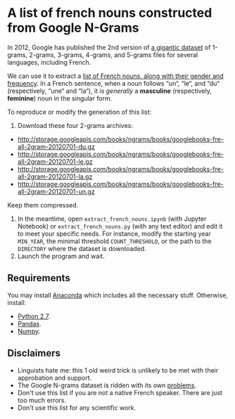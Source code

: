 # A list of french nouns constructed from Google N-Grams

In 2012, Google has published the 2nd version of [a gigantic dataset](http://storage.googleapis.com/books/ngrams/books/datasetsv2.html) of 1-grams, 2-grams, 3-grams, 4-grams, and 5-grams files for several languages, including French.

We can use it to extract a [list of French nouns, along with their gender and frequency](french_nouns.tsv). In a French sentence, when a noun follows “un“, “le“, and “du“ (respectively, “une“ and “la“), it is _generally_ a **masculine** (respectively, **feminine**) noun in the singular form.

To reproduce or modify the generation of this list:

1. Download these four 2-grams archives:
  - http://storage.googleapis.com/books/ngrams/books/googlebooks-fre-all-2gram-20120701-du.gz
  - http://storage.googleapis.com/books/ngrams/books/googlebooks-fre-all-2gram-20120701-le.gz
  - http://storage.googleapis.com/books/ngrams/books/googlebooks-fre-all-2gram-20120701-la.gz
  - http://storage.googleapis.com/books/ngrams/books/googlebooks-fre-all-2gram-20120701-un.gz
  
  Keep them compressed.
1. In the meantime, open `extract_french_nouns.ipynb` (with Jupyter Notebook) or `extract_french_nouns.py` (with any text editor) and edit it to meet your specific needs. For instance, modify the starting year `MIN_YEAR`, the minimal threshold `COUNT_THRESHOLD`, or the path to the `DIRECTORY` where the dataset is downloaded.
1. Launch the program and wait.

## Requirements

You may install [Anaconda](https://www.continuum.io/downloads) which includes all the necessary stuff. Otherwise, install:

- [Python 2.7](https://www.python.org/downloads/).
- [Pandas](http://pandas.pydata.org/pandas-docs/stable/install.html).
- [Numpy](http://www.scipy.org/scipylib/download.html).

## Disclaimers

- Linguists hate me: this 1 old weird trick is unlikely to be met with their approbation and support.
- The Google N-grams dataset is ridden with its own [problems](https://en.wikipedia.org/wiki/Google_Ngram_Viewer#Criticism).
- Don't use this list if you are not a native French speaker. There are just too much errors.
- Don't use this list for any scientific work.
